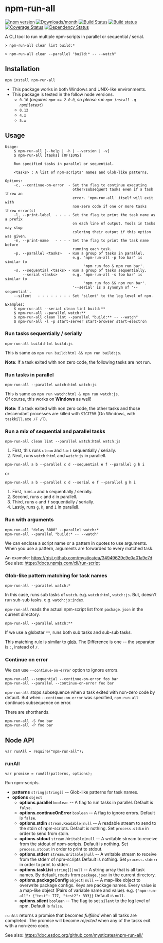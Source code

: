 # npm-run-all

[![npm version](https://img.shields.io/npm/v/npm-run-all.svg)](https://www.npmjs.com/package/npm-run-all)
[![Downloads/month](https://img.shields.io/npm/dm/npm-run-all.svg)](https://www.npmjs.com/package/npm-run-all)
[![Build Status](https://travis-ci.org/mysticatea/npm-run-all.svg?branch=master)](https://travis-ci.org/mysticatea/npm-run-all)
[![Build status](https://ci.appveyor.com/api/projects/status/v0owd44q1r7hceir/branch/master?svg=true)](https://ci.appveyor.com/project/mysticatea/npm-run-all/branch/master)
[![Coverage Status](https://coveralls.io/repos/mysticatea/npm-run-all/badge.svg?branch=master&service=github)](https://coveralls.io/github/mysticatea/npm-run-all?branch=master)
[![Dependency Status](https://david-dm.org/mysticatea/npm-run-all.svg)](https://david-dm.org/mysticatea/npm-run-all)

A CLI tool to run multiple npm-scripts in parallel or sequential / serial.

```
> npm-run-all clean lint build:*
```

```
> npm-run-all clean --parallel "build:* -- --watch"
```

## Installation

```
npm install npm-run-all
```

- This package works in both Windows and UNIX-like environments.
- This package is tested in the follow node versions.
  - `0.10` (*requires `npm >= 2.0.0`, so please run `npm install -g npm@latest`*)
  - `0.12`
  - `4.x`
  - `5.x`

## Usage

```
Usage:
    $ npm-run-all [--help | -h | --version | -v]
    $ npm-run-all [tasks] [OPTIONS]

    Run specified tasks in parallel or sequential.

    <tasks> : A list of npm-scripts' names and Glob-like patterns.

Options:
    -c, --continue-on-error  - Set the flag to continue executing
                               other/subsequent tasks even if a task threw an
                               error. 'npm-run-all' itself will exit with
                               non-zero code if one or more tasks threw error(s)
    -l, --print-label  - - - - Set the flag to print the task name as a prefix
                               on each line of output. Tools in tasks may stop
                               coloring their output if this option was given.
    -n, --print-name   - - - - Set the flag to print the task name before
                               running each task.
    -p, --parallel <tasks>   - Run a group of tasks in parallel.
                               e.g. 'npm-run-all -p foo bar' is similar to
                                    'npm run foo & npm run bar'.
    -s, --sequential <tasks> - Run a group of tasks sequentially.
        --serial <tasks>       e.g. 'npm-run-all -s foo bar' is similar to
                                    'npm run foo && npm run bar'.
                               '--serial' is a synonym of '--sequential'.
    --silent   - - - - - - - - Set 'silent' to the log level of npm.

Examples:
    $ npm-run-all --serial clean lint build:**
    $ npm-run-all --parallel watch:**
    $ npm-run-all clean lint --parallel "build:** -- --watch"
    $ npm-run-all -l -p start-server start-browser start-electron
```

### Run tasks sequentially / serially

```
npm-run-all build:html build:js
```

This is same as `npm run build:html && npm run build:js`.

**Note:** If a task exited with non zero code, the following tasks are not run.

### Run tasks in parallel

```
npm-run-all --parallel watch:html watch:js
```

This is same as `npm run watch:html & npm run watch:js`.<br>
Of course, this works on **Windows** as well!

**Note:** If a task exited with non zero code, the other tasks and those descendant processes are killed with `SIGTERM` (On Windows, with `taskkill.exe /F /T`).

### Run a mix of sequential and parallel tasks

```
npm-run-all clean lint --parallel watch:html watch:js
```

1. First, this runs `clean` and `lint` sequentially / serially.
2. Next, runs `watch:html` and `watch:js` in parallell.

```
npm-run-all a b --parallel c d --sequential e f --parallel g h i
```
or

```
npm-run-all a b --parallel c d --serial e f --parallel g h i
```

1. First, runs `a` and `b` sequentially / serially.
2. Second, runs `c` and `d` in parallell.
3. Third, runs `e` and `f` sequentially / serially.
4. Lastly, runs `g`, `h`, and `i` in parallell.

### Run with arguments

```
npm-run-all "delay 3000" --parallel watch:*
npm-run-all --parallel "build:* -- --watch"
```

We can enclose a script name or a pattern in quotes to use arguments.
When you use a pattern, arguments are forwarded to every matched task.

An example: https://gist.github.com/mysticatea/34949629c9e0a01a9e7d<br>
See also: https://docs.npmjs.com/cli/run-script

### Glob-like pattern matching for task names

```
npm-run-all --parallel watch:*
```

In this case, runs sub tasks of `watch`. e.g. `watch:html`, `watch:js`.
But, doesn't run sub-sub tasks. e.g. `watch:js:index`.

`npm-run-all` reads the actual npm-script list from `package.json` in the current directory.

```
npm-run-all --parallel watch:**
```

If we use a globstar `**`, runs both sub tasks and sub-sub tasks.

This matching rule is similar to [glob](https://www.npmjs.com/package/glob#glob-primer).
The Difference is one -- the separator is `:`, instead of `/`.

### Continue on error

We can use `--continue-on-error` option to ignore errors.

```
npm-run-all --sequential --continue-on-error foo bar
npm-run-all --parallel --continue-on-error foo bar
```

`npm-run-all` stops subsequence when a task exited with non-zero code by default.
But when `--continue-on-error` was specified, `npm-run-all` continues subsequence on error.

There are shorthands.

```
npm-run-all -S foo bar
npm-run-all -P foo bar
```

## Node API

```
var runAll = require("npm-run-all");
```

### runAll

```
var promise = runAll(patterns, options);
```

Run npm-scripts.

- **patterns** `string|string[]` -- Glob-like patterns for task names.
- **options** `object`
  - **options.parallel** `boolean` --
    A flag to run tasks in parallel.
    Default is `false`.
  - **options.continueOnError** `boolean` --
    A flag to ignore errors.
    Default is `false`.
  - **options.stdin** `stream.Readable|null` --
    A readable stream to send to the stdin of npm-scripts.
    Default is nothing.
    Set `process.stdin` in order to send from stdin.
  - **options.stdout** `stream.Writable|null` --
    A writable stream to receive from the stdout of npm-scripts.
    Default is nothing.
    Set `process.stdout` in order to print to stdout.
  - **options.stderr** `stream.Writable|null` --
    A writable stream to receive from the stderr of npm-scripts
    Default is nothing.
    Set `process.stderr` in order to print to stderr.
  - **options.taskList** `string[]|null` --
    A string array that is all task names.
    By default, reads from `package.json` in the current directory.
  - **options.packageConfig** `object|null` --
    A map-like object to overwrite package configs.
    Keys are package names.
    Every value is a map-like object (Pairs of variable name and value).
    e.g. `{"npm-run-all": {"test": 777, "test2": 333}}`
    Default is `null`.
  - **options.silent** `boolean` --
    The flag to set `silent` to the log level of npm.
    Default is `false`.

`runAll` returns a promise that becomes *fulfilled* when all tasks are completed.
The promise will become *rejected* when any of the tasks exit with a non-zero code.

See also: https://doc.esdoc.org/github.com/mysticatea/npm-run-all/

